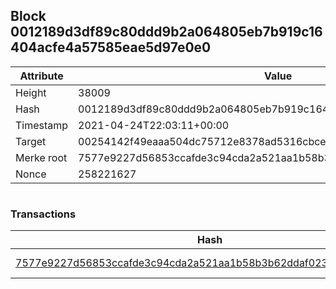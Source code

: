 ## Block 0012189d3df89c80ddd9b2a064805eb7b919c16404acfe4a57585eae5d97e0e0

Attribute | Value
--- | ---
Height | 38009
Hash | 0012189d3df89c80ddd9b2a064805eb7b919c16404acfe4a57585eae5d97e0e0
Timestamp | 2021-04-24T22:03:11+00:00
Target | 00254142f49eaaa504dc75712e8378ad5316cbcead634704b3734b6271167cc4
Merke root | 7577e9227d56853ccafde3c94cda2a521aa1b58b3b62ddaf023f4bc740bf48a6
Nonce | 258221627

```

```

### Transactions

Hash | Amount
--- | ---
[7577e9227d56853ccafde3c94cda2a521aa1b58b3b62ddaf023f4bc740bf48a6](7577e9227d56853ccafde3c94cda2a521aa1b58b3b62ddaf023f4bc740bf48a6.md) | 10.00000000 SKEPTI 
